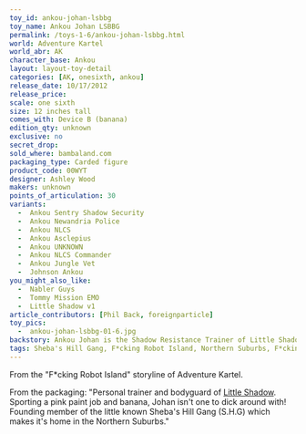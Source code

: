 ```yaml
---
toy_id: ankou-johan-lsbbg
toy_name: Ankou Johan LSBBG
permalink: /toys-1-6/ankou-johan-lsbbg.html
world: Adventure Kartel
world_abr: AK
character_base: Ankou
layout: layout-toy-detail
categories: [AK, onesixth, ankou]
release_date: 10/17/2012
release_price: 
scale: one sixth
size: 12 inches tall
comes_with: Device B (banana)
edition_qty: unknown
exclusive: no
secret_drop:
sold_where: bambaland.com
packaging_type: Carded figure
product_code: 00WYT
designer: Ashley Wood
makers: unknown
points_of_articulation: 30
variants: 
  -  Ankou Sentry Shadow Security
  -  Ankou Newandria Police
  -  Ankou NLCS
  -  Ankou Asclepius
  -  Ankou UNKNOWN
  -  Ankou NLCS Commander
  -  Ankou Jungle Vet
  -  Johnson Ankou
you_might_also_like:
  -  Nabler Guys
  -  Tommy Mission EMO
  -  Little Shadow v1 
article_contributors: [Phil Back, foreignparticle]
toy_pics:
  -  ankou-johan-lsbbg-01-6.jpg
backstory: Ankou Johan is the Shadow Resistance Trainer of Little Shadow.
tags: Sheba's Hill Gang, F*cking Robot Island, Northern Suburbs, F*cking Family Coup
---
```

From the "F*cking Robot Island" storyline of Adventure Kartel.

From the packaging: "Personal trainer and bodyguard of <a href="toys-1-6/little-shadow/">Little Shadow</a>. Sporting a pink paint job and banana, Johan isn't one to dick around with! Founding member of the little known Sheba's Hill Gang (S.H.G) which makes it's home in the Northern Suburbs."